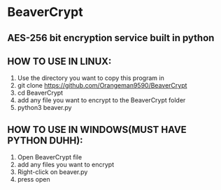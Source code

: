 # BeaverCrypt
AES-256 bit encryption service built in python
----------------------------------------------
HOW TO USE IN LINUX:
---------------------
1. Use the directory you want to copy this program in
2. git clone https://github.com/Orangeman9590/BeaverCrypt
3. cd BeaverCrypt
4. add any file you want to encrypt to the BeaverCrypt folder
5. python3 beaver.py

HOW TO USE IN WINDOWS(MUST HAVE PYTHON DUHH):
---------------------
1. Open BeaverCrypt file
2. add any files you want to encrypt
3. Right-click on beaver.py
4. press open
